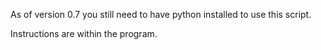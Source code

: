 As of version 0.7 you still need to have python installed to use this script. 

Instructions are within the program.
